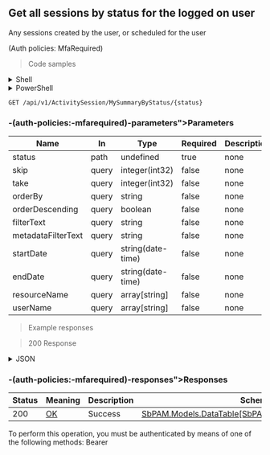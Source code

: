 
## Get all sessions by status for the logged on user
Any sessions created by the user, or scheduled for the user
<param name="status"></param><param name="skip"></param><param name="take"></param><param name="orderBy"></param><param name="orderDescending"></param><param name="filterText"></param><param name="metadataFilterText"></param><param name="startDate"></param><param name="endDate"></param><param name="resourceName"></param><param name="userName"></param> (Auth policies: MfaRequired)

<a id="opIdGetSessionSummaryByStatusForUserAsync"></a>

> Code samples

<details><summary>Shell</summary>


```shell
# You can also use wget
curl -X GET /api/v1/ActivitySession/MySummaryByStatus/{status} \
  -H 'Accept: application/json' \
  -H 'Authorization: Bearer TOKEN'

```


</details>

<details><summary>PowerShell</summary>


```powershell
# PowerShell example

$NPSUrl = "https://localhost:6500"

$Login = @{
    Login = "User"
    Password = "Password"
}
# Cookie container for multi-factor authentication
$WebSession = New-Object Microsoft.PowerShell.Commands.WebRequestSession
$Token = Invoke-RestMethod -Uri "$($NPSUrl)/signinBody" -Method POST -Body (ConvertTo-Json $Login) -WebSession $WebSession -ContentType "application/json"
$Token = Invoke-RestMethod -Uri "$($NPSUrl)/signin2fa" -Method Post -Body $MfaCode -Headers @{Authorization = "Bearer $Token"} -WebSession $WebSession -ContentType "application/json"

$Headers = @{
    Authorization = "Bearer $Token"
}
Invoke-RestMethod -Method GET -Uri "$($NPSUrl)/api/v1/ActivitySession/MySummaryByStatus/{status}" -Headers $Headers -ContentType "application/json"
```


</details>

`GET /api/v1/ActivitySession/MySummaryByStatus/{status}`

<h3 id="get-all-sessions-by-status-for-the-logged-on-user
any-sessions-created-by-the-user,-or-scheduled-for-the-user
<param-name="status"></param><param-name="skip"></param><param-name="take"></param><param-name="orderby"></param><param-name="orderdescending"></param><param-name="filtertext"></param><param-name="metadatafiltertext"></param><param-name="startdate"></param><param-name="enddate"></param><param-name="resourcename"></param><param-name="username"></param>-(auth-policies:-mfarequired)-parameters">Parameters</h3>

|Name|In|Type|Required|Description|
|---|---|---|---|---|
|status|path|undefined|true|none|
|skip|query|integer(int32)|false|none|
|take|query|integer(int32)|false|none|
|orderBy|query|string|false|none|
|orderDescending|query|boolean|false|none|
|filterText|query|string|false|none|
|metadataFilterText|query|string|false|none|
|startDate|query|string(date-time)|false|none|
|endDate|query|string(date-time)|false|none|
|resourceName|query|array[string]|false|none|
|userName|query|array[string]|false|none|

> Example responses

> 200 Response

<details><summary>JSON</summary>


```json
{
  "data": [
    {
      "id": "497f6eca-6276-4993-bfeb-53cbbbba6f08",
      "hostId": "70e3fb2d-1cb6-4dbc-ab8d-fa7209aca5dd",
      "hostDisplayName": "string",
      "domainId": "8a0b02c3-fdd8-452e-bc6e-ef07a335ec7e",
      "domainName": "string",
      "userId": "2c4a230c-5085-4924-a3e1-25fb4fc5965b",
      "userDisplayName": "string",
      "targetUserId": "73727401-c2dc-4b4b-ad9b-350075d6b049",
      "targetUserDisplayName": "string",
      "canViewPassword": true,
      "canAutofillPassword": true,
      "viewPasswordInSeconds": 0,
      "recordAudio": true,
      "createdBy": "25a02396-1048-48f9-bf93-102d2fb7895e",
      "managedAccountId": "98c25b84-2c06-4fcd-94c7-306443f45a3d",
      "managedResourceId": "43aaf5a7-e929-49e6-870e-49d47d9cdc2f",
      "managedResourceName": "string",
      "managedResourceOs": "string",
      "managedResourceDisplayName": "string",
      "createdByDisplayName": "string",
      "startDateTimeUtc": "2019-08-24T14:15:22Z",
      "actualStartDateTimeUtc": "2019-08-24T14:15:22Z",
      "endDateTimeUtc": "2019-08-24T14:15:22Z",
      "actualEndDateTimeUtc": "2019-08-24T14:15:22Z",
      "durationInSeconds": 0,
      "createdDateTimeUtc": "2019-08-24T14:15:22Z",
      "expirationDateTimeUtc": "2019-08-24T14:15:22Z",
      "sessionStatus": null,
      "sessionStatusDescription": "string",
      "status": "Unknown",
      "statusMessage": "string",
      "loginDateTimeUtc": "2019-08-24T14:15:22Z",
      "loginSessionState": "Inactive",
      "activityName": "string",
      "activityId": "bdfd0655-55e6-45e6-8bbc-6ed31d3820b5",
      "activityType": "Interactive",
      "connectionUri": "string",
      "platformId": "32a6e381-64f4-4911-86b6-3bf681b64d23",
      "platformName": "string",
      "userType": "User",
      "proxySessions": [
        {
          "id": "497f6eca-6276-4993-bfeb-53cbbbba6f08",
          "activitySessionId": "c1c86d56-eacf-4833-87a3-de4e9ac6a574",
          "record": true,
          "type": "string",
          "active": true,
          "startDateTimeUtc": "2019-08-24T14:15:22Z",
          "endDateTimeUtc": "2019-08-24T14:15:22Z",
          "key": "string",
          "locked": true,
          "lockedMessage": "string",
          "nodeId": "959356e3-6168-4a92-b4a5-b9d462be6177",
          "createdDateTimeUtc": "2019-08-24T14:15:22Z",
          "modifiedDateTimeUtc": "2019-08-24T14:15:22Z",
          "sessionMetadata": {
            "id": "string",
            "nid": "string",
            "size": 0,
            "startTimestamp": "2019-08-24T14:15:22Z",
            "endTimestamp": "2019-08-24T14:15:22Z",
            "recordingStartTimestamp": "2019-08-24T14:15:22Z",
            "recordingEndTimestamp": "2019-08-24T14:15:22Z",
            "records": [
              {
                "type": null,
                "timestamp": 0,
                "entries": [
                  "string"
                ]
              }
            ]
          }
        }
      ],
      "accessPolicyId": "b968355d-4dbb-453c-8c65-8fcb2d303aa7",
      "accessPolicyName": "string",
      "note": "string",
      "ticket": "string",
      "managedResourceType": "Host",
      "targetId": "cbca1126-180e-4334-9df8-cf82289d378b",
      "targetName": "string",
      "loginAccountName": "string",
      "loginDisplayName": "string",
      "websiteId": "eee0b185-ac19-4fd6-bb45-58b59a8988e9",
      "azureAdTenantId": "108c7400-79f1-4372-be73-ac37f4e8912c",
      "vaultId": "867f3a98-ec66-42f4-abbc-5980239e4a28",
      "managedDatabaseId": "135fd3c6-7070-402f-a1b7-bd9f2ff14b9f",
      "locked": true,
      "allowSessionExtension": true,
      "sessionExtensionCount": 0,
      "sessionExtensionMinutes": 0,
      "expirationTimeoutThreshold": 0
    }
  ],
  "recordsTotal": 0
}
```


</details>

<h3 id="get-all-sessions-by-status-for-the-logged-on-user
any-sessions-created-by-the-user,-or-scheduled-for-the-user
<param-name="status"></param><param-name="skip"></param><param-name="take"></param><param-name="orderby"></param><param-name="orderdescending"></param><param-name="filtertext"></param><param-name="metadatafiltertext"></param><param-name="startdate"></param><param-name="enddate"></param><param-name="resourcename"></param><param-name="username"></param>-(auth-policies:-mfarequired)-responses">Responses</h3>

|Status|Meaning|Description|Schema|
|---|---|---|---|
|200|[OK](https://tools.ietf.org/html/rfc7231#section-6.3.1)|Success|[SbPAM.Models.DataTable[SbPAM.Models.SessionSummary]](../Models/sbpam.models.datatable_sbpam.models.sessionsummary.md)|

<aside class="warning">
To perform this operation, you must be authenticated by means of one of the following methods:
Bearer
</aside>


